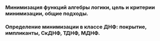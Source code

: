 ### Минимизация функций алгебры логики, цель и критерии минимизации, общие подходы.



### Определение минимизации в классе ДНФ: покрытие, импликанты, СкДНФ, ТДНФ, МДНФ. 
